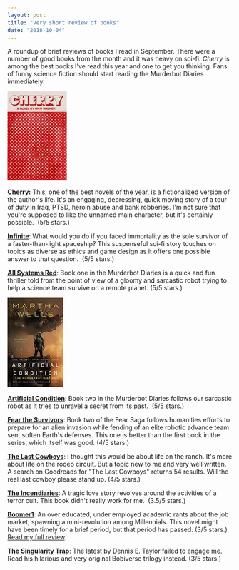 ```yaml
---
layout: post
title: "Very short review of books"
date: "2018-10-04"
---
```


A roundup of brief reviews of books I read in September. There were a number of good books from the month and it was heavy on sci-fi. _Cherry_ is among the best books I've read this year and one to get you thinking. Fans of funny science fiction should start reading the Murderbot Diaries immediately. 

![](/assets/images/61wgnJUCtlL-133x200.jpg)

**[Cherry](https://amzn.to/2E9Z4qn):** This, one of the best novels of the year, is a fictionalized version of the author's life. It's an engaging, depressing, quick moving story of a tour of duty in Iraq, PTSD, heroin abuse and bank robberies. I'm not sure that you're supposed to like the unnamed main character, but it's certainly possible.  (5/5 stars.)

**[Infinite](https://amzn.to/2PcFSZV)**: What would you do if you faced immortality as the sole survivor of a faster-than-light spaceship? This suspenseful sci-fi story touches on topics as diverse as ethics and game design as it offers one possible answer to that question.  (5/5 stars.)

**[All Systems Red](https://amzn.to/2Pa4Uc1)**: Book one in the Murderbot Diaries is a quick and fun thriller told from the point of view of a gloomy and sarcastic robot trying to help a science team survive on a remote planet. (5/5 stars.)

![](/assets/images/41ycG6lgrL._SY346_-125x200.jpg)

**[Artificial Condition](https://amzn.to/2P6Vm1w)**: Book two in the Murderbot Diaries follows our sarcastic robot as it tries to unravel a secret from its past.  (5/5 stars.)

**[Fear the Survivors](https://amzn.to/2IHGk00)**: Book two of the Fear Saga follows humanities efforts to prepare for an alien invasion while fending of an elite robotic advance team sent soften Earth's defenses. This one is better than the first book in the series, which itself was good. (4/5 stars.)

**[The Last Cowboys](https://amzn.to/2O6UQUW)**: I thought this would be about life on the ranch. It's more about life on the rodeo circuit. But a topic new to me and very well written. A search on Goodreads for "The Last Cowboys" returns 54 results. Will the real last cowboy please stand up. (4/5 stars.)

**[The Incendiaries](https://amzn.to/2OaeyiI)**: A tragic love story revolves around the activities of a terror cult. This book didn't really work for me.  (3.5/5 stars.)

**[Boomer1](https://amzn.to/2IFsMCb)**: An over educated, under employed academic rants about the job market, spawning a mini-revolution among Millennials. This novel might have been timely for a brief period, but that period has passed. (3/5 stars.) [Read my full review](https://kenbooth.net/review-boomer1/).

**[The Singularity Trap](https://amzn.to/2O7Mz2M)**: The latest by Dennis E. Taylor failed to engage me. Read his hilarious and very original Bobiverse trilogy instead. (3/5 stars.)
